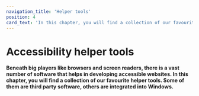 ```yaml
---
navigation_title: 'Helper tools'
position: 4
card_text: 'In this chapter, you will find a collection of our favourite helper tools.'
---
```


# Accessibility helper tools

**Beneath big players like browsers and screen readers, there is a vast number of software that helps in developing accessible websites. In this chapter, you will find a collection of our favourite helper tools. Some of them are third party software, others are integrated into Windows.**
